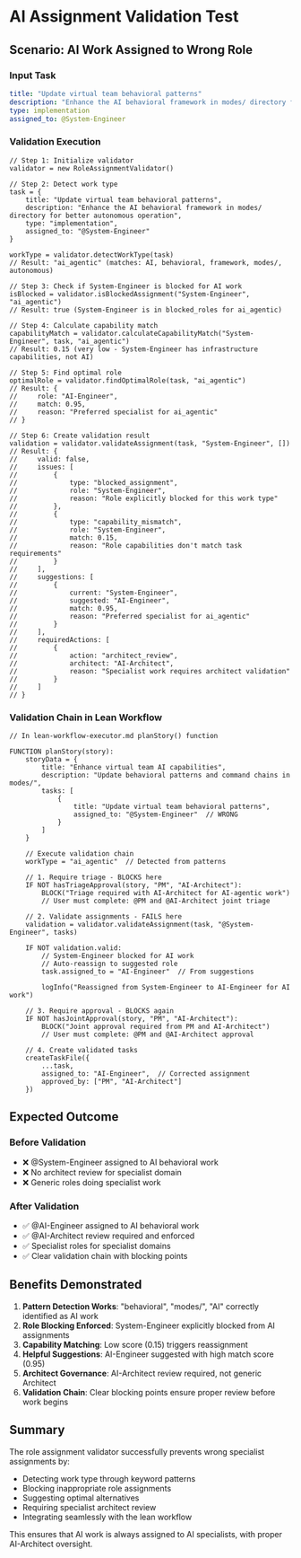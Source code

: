 # AI Assignment Validation Test

## Scenario: AI Work Assigned to Wrong Role

### Input Task
```yaml
title: "Update virtual team behavioral patterns"
description: "Enhance the AI behavioral framework in modes/ directory for better autonomous operation"
type: implementation
assigned_to: @System-Engineer
```

### Validation Execution

```pseudocode
// Step 1: Initialize validator
validator = new RoleAssignmentValidator()

// Step 2: Detect work type
task = {
    title: "Update virtual team behavioral patterns",
    description: "Enhance the AI behavioral framework in modes/ directory for better autonomous operation",
    type: "implementation",
    assigned_to: "@System-Engineer"
}

workType = validator.detectWorkType(task)
// Result: "ai_agentic" (matches: AI, behavioral, framework, modes/, autonomous)

// Step 3: Check if System-Engineer is blocked for AI work
isBlocked = validator.isBlockedAssignment("System-Engineer", "ai_agentic")
// Result: true (System-Engineer is in blocked_roles for ai_agentic)

// Step 4: Calculate capability match
capabilityMatch = validator.calculateCapabilityMatch("System-Engineer", task, "ai_agentic")
// Result: 0.15 (very low - System-Engineer has infrastructure capabilities, not AI)

// Step 5: Find optimal role
optimalRole = validator.findOptimalRole(task, "ai_agentic")
// Result: {
//     role: "AI-Engineer",
//     match: 0.95,
//     reason: "Preferred specialist for ai_agentic"
// }

// Step 6: Create validation result
validation = validator.validateAssignment(task, "System-Engineer", [])
// Result: {
//     valid: false,
//     issues: [
//         {
//             type: "blocked_assignment",
//             role: "System-Engineer",
//             reason: "Role explicitly blocked for this work type"
//         },
//         {
//             type: "capability_mismatch",
//             role: "System-Engineer",
//             match: 0.15,
//             reason: "Role capabilities don't match task requirements"
//         }
//     ],
//     suggestions: [
//         {
//             current: "System-Engineer",
//             suggested: "AI-Engineer",
//             match: 0.95,
//             reason: "Preferred specialist for ai_agentic"
//         }
//     ],
//     requiredActions: [
//         {
//             action: "architect_review",
//             architect: "AI-Architect",
//             reason: "Specialist work requires architect validation"
//         }
//     ]
// }
```

### Validation Chain in Lean Workflow

```pseudocode
// In lean-workflow-executor.md planStory() function

FUNCTION planStory(story):
    storyData = {
        title: "Enhance virtual team AI capabilities",
        description: "Update behavioral patterns and command chains in modes/",
        tasks: [
            {
                title: "Update virtual team behavioral patterns",
                assigned_to: "@System-Engineer"  // WRONG
            }
        ]
    }
    
    // Execute validation chain
    workType = "ai_agentic"  // Detected from patterns
    
    // 1. Require triage - BLOCKS here
    IF NOT hasTriageApproval(story, "PM", "AI-Architect"):
        BLOCK("Triage required with AI-Architect for AI-agentic work")
        // User must complete: @PM and @AI-Architect joint triage
    
    // 2. Validate assignments - FAILS here  
    validation = validator.validateAssignment(task, "@System-Engineer", tasks)
    
    IF NOT validation.valid:
        // System-Engineer blocked for AI work
        // Auto-reassign to suggested role
        task.assigned_to = "AI-Engineer"  // From suggestions
        
        logInfo("Reassigned from System-Engineer to AI-Engineer for AI work")
    
    // 3. Require approval - BLOCKS again
    IF NOT hasJointApproval(story, "PM", "AI-Architect"):
        BLOCK("Joint approval required from PM and AI-Architect")
        // User must complete: @PM and @AI-Architect approval
    
    // 4. Create validated tasks
    createTaskFile({
        ...task,
        assigned_to: "AI-Engineer",  // Corrected assignment
        approved_by: ["PM", "AI-Architect"]
    })
```

## Expected Outcome

### Before Validation
- ❌ @System-Engineer assigned to AI behavioral work
- ❌ No architect review for specialist domain
- ❌ Generic roles doing specialist work

### After Validation
- ✅ @AI-Engineer assigned to AI behavioral work
- ✅ @AI-Architect review required and enforced
- ✅ Specialist roles for specialist domains
- ✅ Clear validation chain with blocking points

## Benefits Demonstrated

1. **Pattern Detection Works**: "behavioral", "modes/", "AI" correctly identified as AI work
2. **Role Blocking Enforced**: System-Engineer explicitly blocked from AI assignments
3. **Capability Matching**: Low score (0.15) triggers reassignment
4. **Helpful Suggestions**: AI-Engineer suggested with high match score (0.95)
5. **Architect Governance**: AI-Architect review required, not generic Architect
6. **Validation Chain**: Clear blocking points ensure proper review before work begins

## Summary

The role assignment validator successfully prevents wrong specialist assignments by:
- Detecting work type through keyword patterns
- Blocking inappropriate role assignments
- Suggesting optimal alternatives
- Requiring specialist architect review
- Integrating seamlessly with the lean workflow

This ensures that AI work is always assigned to AI specialists, with proper AI-Architect oversight.